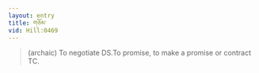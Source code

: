 ```yaml
---
layout: entry
title: གཅོམ་
vid: Hill:0469
---
```

> (archaic) To negotiate DS\.To promise, to make a promise or contract TC\.


